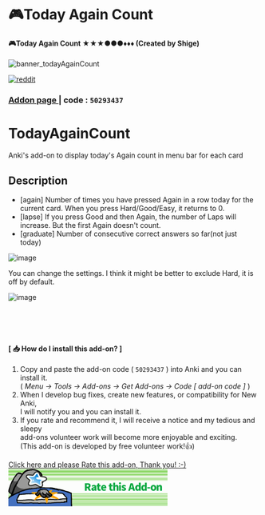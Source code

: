 # 🎮Today Again Count
#### 🎮Today Again Count ★★★●●●♦♦♦ (Created by Shige)

![banner_todayAgainCount](https://github.com/shigeyukey/TodayAgainCount/assets/124401518/34614ca4-f19a-4f76-aa5e-e36d74c9fa5e)

[![reddit](https://github.com/shigeyukey/AnkiRestart/assets/124401518/85368aad-6f50-4335-8858-7a30a66fb065)](https://www.reddit.com/user/Shige-yuki)

### [Addon page ](https://ankiweb.net/shared/info/50293437)| code : `50293437`


# TodayAgainCount
Anki's add-on to display today's Again count in menu bar for each card


## Description

- [again] Number of times you have pressed Again in a row today for the current card. When you press Hard/Good/Easy, it returns to 0.
- [lapse] If you press Good and then Again, the number of Laps will increase. But the first Again doesn't count. 
- [graduate] Number of consecutive correct answers so far(not just today)

![image](https://github.com/shigeyukey/TodayAgainCount/assets/124401518/c8bf81d3-7a73-4a16-a616-b39eeb3bcc0b)

You can change the settings. I think it might be better to exclude Hard, it is off by default.


![image](https://github.com/shigeyukey/TodayAgainCount/assets/124401518/cfd4bc78-2624-4706-83c2-a48a78b77157)


<br><br><br>

#### \[ 📥 How do I install this add-on? ]
1. Copy and paste the add-on code ( `50293437` )  into Anki and you can install it.<br>
    ( *Menu -> Tools -> Add-ons -> Get Add-ons -> Code [ add-on code ]* )
2. When I develop bug fixes, create new features, or compatibility for New Anki,<br>
 I will notify you and you can install it.
3. If you rate and recommend it, I will receive a notice and my tedious and sleepy<br>
 add-ons volunteer work will become more enjoyable and exciting. <br>
 (This add-on is developed by free volunteer work!👍️)

[Click here and please Rate this add-on, Thank you! :-) <br>
 ![Please rate this](https://raw.githubusercontent.com/shigeyukey/my_addons/main/media_files/rate_this.gif)](https://ankiweb.net/shared/review/50293437)





